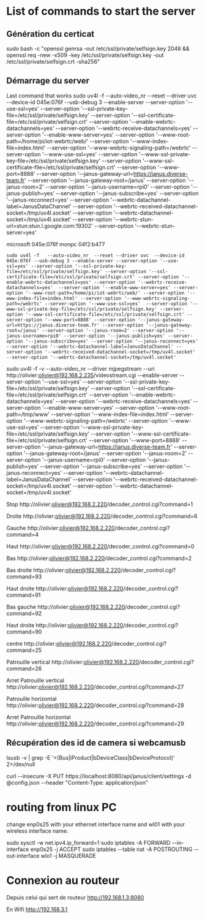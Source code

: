 # List of commands to start the server




## Génération du certicat
sudo bash -c "openssl genrsa -out /etc/ssl/private/selfsign.key 2048 && openssl req -new -x509 -key /etc/ssl/private/selfsign.key -out /etc/ssl/private/selfsign.crt -sha256"

## Démarrage du server

Last command that works
sudo uv4l -f   --auto-video_nr  --reset --driver uvc  --device-id 045e:076f --usb-debug 3 --enable-server --server-option '--use-ssl=yes' --server-option '--ssl-private-key-file=/etc/ssl/private/selfsign.key' --server-option '--ssl-certificate-file=/etc/ssl/private/selfsign.crt' --server-option '--enable-webrtc-datachannels=yes' --server-option '--webrtc-receive-datachannels=yes'  --server-option '--enable-www-server=yes' --server-option '--www-root-path=/home/pi/iot-webrtc/web/' --server-option '--www-index-file=index.html' --server-option '--www-webrtc-signaling-path=/webrtc' --server-option '--www-use-ssl=yes'  --server-option '--www-ssl-private-key-file=/etc/ssl/private/selfsign.key' --server-option '--www-ssl-certificate-file=/etc/ssl/private/selfsign.crt' --server-option '--www-port=8888' --server-option '--janus-gateway-url=https://janus.diverse-team.fr' --server-option '--janus-gateway-root=/janus' --server-option '--janus-room=2' --server-option '--janus-username=rpi0' --server-option '--janus-publish=yes' --server-option '--janus-subscribe=yes' --server-option '--janus-reconnect=yes' --server-option '--webrtc-datachannel-label=JanusDataChannel' --server-option '--webrtc-received-datachannel-socket=/tmp/uv4l.socket' --server-option '--webrtc-datachannel-socket=/tmp/uv4l.socket' --server-option '--webrtc-stun-url=stun:stun.l.google.com:19302' --server-option '--webrtc-stun-server=yes'

microsoft 045e:076f
monpc 04f2:b477

    sudo uv4l -f   --auto-video_nr  --reset --driver uvc  --device-id 045e:076f --usb-debug 3 --enable-server --server-option '--use-ssl=yes' --server-option '--ssl-private-key-file=/etc/ssl/private/selfsign.key' --server-option '--ssl-certificate-file=/etc/ssl/private/selfsign.crt' --server-option '--enable-webrtc-datachannels=yes' --server-option '--webrtc-receive-datachannels=yes'  --server-option '--enable-www-server=yes' --server-option '--www-root-path=/home/pi/iot-webrtc/web/' --server-option '--www-index-file=index.html' --server-option '--www-webrtc-signaling-path=/webrtc' --server-option '--www-use-ssl=yes'  --server-option '--www-ssl-private-key-file=/etc/ssl/private/selfsign.key' --server-option '--www-ssl-certificate-file=/etc/ssl/private/selfsign.crt' --server-option '--www-port=8888' --server-option '--janus-gateway-url=https://janus.diverse-team.fr' --server-option '--janus-gateway-root=/janus' --server-option '--janus-room=2' --server-option '--janus-username=rpi0' --server-option '--janus-publish=yes' --server-option '--janus-subscribe=yes' --server-option '--janus-reconnect=yes' --server-option '--webrtc-datachannel-label=JanusDataChannel' --server-option '--webrtc-received-datachannel-socket=/tmp/uv4l.socket' --server-option '--webrtc-datachannel-socket=/tmp/uv4l.socket'

sudo uv4l -f -v   --auto-video_nr   --driver mjpegstream --uri http://olivier:olivier@192.168.2.235/videostream.cgi --enable-server --server-option '--use-ssl=yes' --server-option '--ssl-private-key-file=/etc/ssl/private/selfsign.key' --server-option '--ssl-certificate-file=/etc/ssl/private/selfsign.crt' --server-option '--enable-webrtc-datachannels=yes' --server-option '--webrtc-receive-datachannels=yes'  --server-option '--enable-www-server=yes' --server-option '--www-root-path=/tmp/www' --server-option '--www-index-file=index.html' --server-option '--www-webrtc-signaling-path=/webrtc' --server-option '--www-use-ssl=yes'  --server-option '--www-ssl-private-key-file=/etc/ssl/private/selfsign.key' --server-option '--www-ssl-certificate-file=/etc/ssl/private/selfsign.crt' --server-option '--www-port=8888' --server-option '--janus-gateway-url=https://janus.diverse-team.fr' --server-option '--janus-gateway-root=/janus' --server-option '--janus-room=2' --server-option '--janus-username=rpi0' --server-option '--janus-publish=yes' --server-option '--janus-subscribe=yes' --server-option '--janus-reconnect=yes' --server-option '--webrtc-datachannel-label=JanusDataChannel' --server-option '--webrtc-received-datachannel-socket=/tmp/uv4l.socket' --server-option '--webrtc-datachannel-socket=/tmp/uv4l.socket'


Stop
http://olivier:olivier@192.168.2.220/decoder_control.cgi?command=1

Droite 
http://olivier:olivier@192.168.2.220/decoder_control.cgi?command=6

Gauche
http://olivier:olivier@192.168.2.220/decoder_control.cgi?command=4

Haut
http://olivier:olivier@192.168.2.220/decoder_control.cgi?command=0

Bas
http://olivier:olivier@192.168.2.220/decoder_control.cgi?command=2

Bas droite
http://olivier:olivier@192.168.2.220/decoder_control.cgi?command=93

Haut droite
http://olivier:olivier@192.168.2.220/decoder_control.cgi?command=91

Bas gauche
http://olivier:olivier@192.168.2.220/decoder_control.cgi?command=92

Haut droite
http://olivier:olivier@192.168.2.220/decoder_control.cgi?command=90

centre
http://olivier:olivier@192.168.2.220/decoder_control.cgi?command=25


Patrouille vertical
http://olivier:olivier@192.168.2.220/decoder_control.cgi?command=26

Arret Patrouille vertical
http://olivier:olivier@192.168.2.220/decoder_control.cgi?command=27


Patrouille horizontal
http://olivier:olivier@192.168.2.220/decoder_control.cgi?command=28

Arret Patrouille horizontal
http://olivier:olivier@192.168.2.220/decoder_control.cgi?command=29


## Récupération des id de camera si webcamusb

lsusb -v | grep -E '\<(Bus|iProduct|bDeviceClass|bDeviceProtocol)' 2>/dev/null





curl  --insecure -X PUT https://localhost:8080/api/janus/client/settings -d @config.json --header "Content-Type: application/json"



# routing from linux PC
change enp0s25 with your ethernet interface name and wl01 with your wireless interface name.

sudo sysctl -w net.ipv4.ip_forward=1
sudo iptables -A FORWARD --in-interface enp0s25 -j ACCEPT
sudo iptables --table nat -A POSTROUTING --out-interface wlo1 -j MASQUERADE


# Connexion au routeur
Depuis celui qui sert de routeur
http://192.168.1.3:8080


En Wifi
http://192.168.3.1
